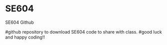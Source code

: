# SE604
SE604 Github

#github repository to download SE604 code to share with class.
#good luck and happy coding!!
